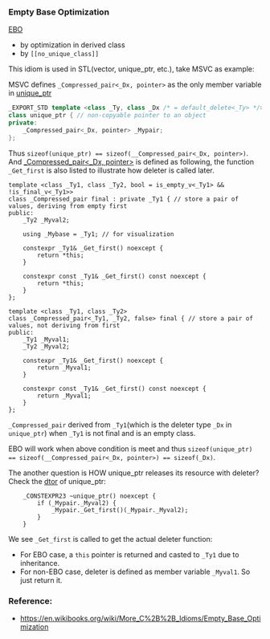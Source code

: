 ### Empty Base Optimization
[EBO](https://en.cppreference.com/w/cpp/language/ebo)
- by optimization in derived class
- by `[[no_unique_class]]`

This idiom is used in STL(vector, unique_ptr, etc.), take MSVC as example:

MSVC defines `_Compressed_pair<_Dx, pointer>` as the only member variable in [unique_ptr](https://github.com/microsoft/STL/blob/daa994bfc41c36196c536f2b68388f859d6bd656/stl/inc/memory#L3318)

```cpp
_EXPORT_STD template <class _Ty, class _Dx /* = default_delete<_Ty> */>
class unique_ptr { // non-copyable pointer to an object
private:
    _Compressed_pair<_Dx, pointer> _Mypair;
};
```

Thus `sizeof(unique_ptr) == sizeof(__Compressed_pair<_Dx, pointer>)`. And [_Compressed_pair<_Dx, pointer>](https://github.com/microsoft/STL/blob/daa994bfc41c36196c536f2b68388f859d6bd656/stl/inc/xmemory#L1495) is defined as following,
the function `_Get_first` is also listed to illustrate how deleter is called later.

```
template <class _Ty1, class _Ty2, bool = is_empty_v<_Ty1> && !is_final_v<_Ty1>>
class _Compressed_pair final : private _Ty1 { // store a pair of values, deriving from empty first
public:
    _Ty2 _Myval2;

    using _Mybase = _Ty1; // for visualization

    constexpr _Ty1& _Get_first() noexcept {
        return *this;
    }

    constexpr const _Ty1& _Get_first() const noexcept {
        return *this;
    }
};

template <class _Ty1, class _Ty2>
class _Compressed_pair<_Ty1, _Ty2, false> final { // store a pair of values, not deriving from first
public:
    _Ty1 _Myval1;
    _Ty2 _Myval2;

    constexpr _Ty1& _Get_first() noexcept {
        return _Myval1;
    }

    constexpr const _Ty1& _Get_first() const noexcept {
        return _Myval1;
    }
};
```

`_Compressed_pair` derived from `_Ty1`(which is the deleter type `_Dx` in `unique_ptr`) when `_Ty1` is not final and is an empty class.

EBO will work when above condition is meet and thus `sizeof(unique_ptr) == sizeof(__Compressed_pair<_Dx, pointer>) == sizeof(_Dx)`.

The another question is HOW unique_ptr releases its resource with deleter? Check the [dtor](https://github.com/microsoft/STL/blob/daa994bfc41c36196c536f2b68388f859d6bd656/stl/inc/memory#L3270) of unique_ptr:

```
    _CONSTEXPR23 ~unique_ptr() noexcept {
        if (_Mypair._Myval2) {
            _Mypair._Get_first()(_Mypair._Myval2);
        }
    }
```

We see `_Get_first` is called to get the actual deleter function:
- For EBO case, a `this` pointer is returned and casted to `_Ty1` due to inheritance.
- For non-EBO case, deleter is defined as member variable `_Myval1`. So just return it.

### Reference:
- https://en.wikibooks.org/wiki/More_C%2B%2B_Idioms/Empty_Base_Optimization
